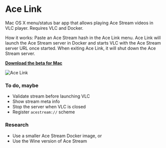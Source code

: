 # Ace Link

Mac OS X menu/status bar app that allows playing Ace Stream videos in VLC player. Requires VLC and Docker.

How it works: Paste an Ace Stream hash in the Ace Link menu. Ace Link will launch the Ace Stream server in Docker and starts VLC with the Ace Stream server URL once started. When exiting Ace Link, it will shut down the Ace Stream server.

**[Download the beta for Mac](https://github.com/blaise-io/acelink/releases)**

![Ace Link](https://i.imgur.com/QwMOUEp.png)

### To do, maybe

 - Validate stream before launching VLC
 - Show stream meta info
 - Stop the server when VLC is closed
 - Register `acestream://` scheme

### Research

 - Use a smaller Ace Stream Docker image, or
 - Use the Wine version of Ace Stream
